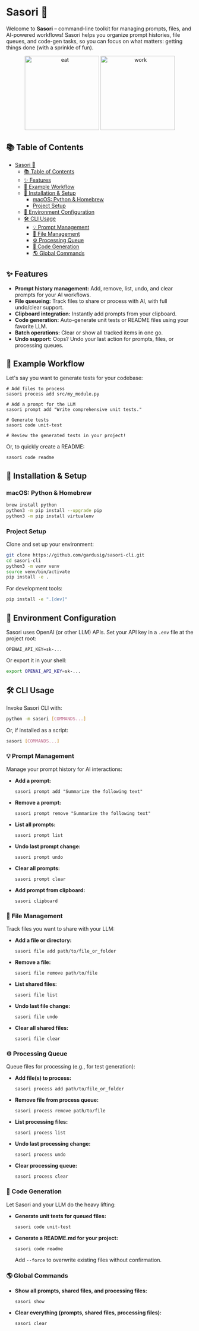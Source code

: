 
# Sasori 🧰

Welcome to **Sasori** – command-line toolkit for managing prompts, files, and AI-powered workflows! Sasori helps you organize prompt histories, file queues, and code-gen tasks, so you can focus on what matters: getting things done (with a sprinkle of fun).

<div align="center">
  <img src="https://raw.githubusercontent.com/gardusig/sasori-cli/main/media/kirby-eat.webp" alt="eat" height="200" />
  <img src="https://raw.githubusercontent.com/gardusig/sasori-cli/main/media/kirby-work.gif" alt="work" height="200" />
</div>

## 📚 Table of Contents

- [Sasori 🧰](#sasori-)
  - [📚 Table of Contents](#-table-of-contents)
  - [✨ Features](#-features)
  - [🔄 Example Workflow](#-example-workflow)
  - [🚀 Installation \& Setup](#-installation--setup)
    - [macOS: Python \& Homebrew](#macos-python--homebrew)
    - [Project Setup](#project-setup)
  - [🔐 Environment Configuration](#-environment-configuration)
  - [🛠️ CLI Usage](#️-cli-usage)
    - [💡 Prompt Management](#-prompt-management)
    - [📁 File Management](#-file-management)
    - [⚙️ Processing Queue](#️-processing-queue)
    - [🤖 Code Generation](#-code-generation)
    - [🌎 Global Commands](#-global-commands)

## ✨ Features

- **Prompt history management:** Add, remove, list, undo, and clear prompts for your AI workflows.
- **File queueing:** Track files to share or process with AI, with full undo/clear support.
- **Clipboard integration:** Instantly add prompts from your clipboard.
- **Code generation:** Auto-generate unit tests or README files using your favorite LLM.
- **Batch operations:** Clear or show all tracked items in one go.
- **Undo support:** Oops? Undo your last action for prompts, files, or processing queues.

## 🔄 Example Workflow

Let's say you want to generate tests for your codebase:

```
# Add files to process
sasori process add src/my_module.py

# Add a prompt for the LLM
sasori prompt add "Write comprehensive unit tests."

# Generate tests
sasori code unit-test

# Review the generated tests in your project!
```

Or, to quickly create a README:

```
sasori code readme
```

## 🚀 Installation & Setup

### macOS: Python & Homebrew

```bash
brew install python
python3 -m pip install --upgrade pip
python3 -m pip install virtualenv
```

### Project Setup

Clone and set up your environment:

```bash
git clone https://github.com/gardusig/sasori-cli.git
cd sasori-cli
python3 -m venv venv
source venv/bin/activate
pip install -e .
```

For development tools:

```bash
pip install -e ".[dev]"
```

## 🔐 Environment Configuration

Sasori uses OpenAI (or other LLM) APIs. Set your API key in a `.env` file at the project root:

```env
OPENAI_API_KEY=sk-...
```

Or export it in your shell:

```bash
export OPENAI_API_KEY=sk-...
```

## 🛠️ CLI Usage

Invoke Sasori CLI with:

```bash
python -m sasori [COMMANDS...]
```

Or, if installed as a script:

```bash
sasori [COMMANDS...]
```

### 💡 Prompt Management

Manage your prompt history for AI interactions:

- **Add a prompt:**
  ```
  sasori prompt add "Summarize the following text"
  ```

- **Remove a prompt:**
  ```
  sasori prompt remove "Summarize the following text"
  ```

- **List all prompts:**
  ```
  sasori prompt list
  ```

- **Undo last prompt change:**
  ```
  sasori prompt undo
  ```

- **Clear all prompts:**
  ```
  sasori prompt clear
  ```

- **Add prompt from clipboard:**
  ```
  sasori clipboard
  ```

### 📁 File Management

Track files you want to share with your LLM:

- **Add a file or directory:**
  ```
  sasori file add path/to/file_or_folder
  ```

- **Remove a file:**
  ```
  sasori file remove path/to/file
  ```

- **List shared files:**
  ```
  sasori file list
  ```

- **Undo last file change:**
  ```
  sasori file undo
  ```

- **Clear all shared files:**
  ```
  sasori file clear
  ```

### ⚙️ Processing Queue

Queue files for processing (e.g., for test generation):

- **Add file(s) to process:**
  ```
  sasori process add path/to/file_or_folder
  ```

- **Remove file from process queue:**
  ```
  sasori process remove path/to/file
  ```

- **List processing files:**
  ```
  sasori process list
  ```

- **Undo last processing change:**
  ```
  sasori process undo
  ```

- **Clear processing queue:**
  ```
  sasori process clear
  ```

### 🤖 Code Generation

Let Sasori and your LLM do the heavy lifting:

- **Generate unit tests for queued files:**
  ```
  sasori code unit-test
  ```

- **Generate a README.md for your project:**
  ```
  sasori code readme
  ```

  Add `--force` to overwrite existing files without confirmation.

### 🌎 Global Commands

- **Show all prompts, shared files, and processing files:**
  ```
  sasori show
  ```

- **Clear everything (prompts, shared files, processing files):**
  ```
  sasori clear
  ```
